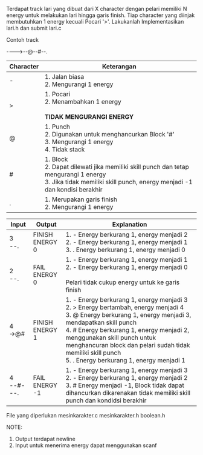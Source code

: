 Terdapat track lari yang dibuat dari X character dengan pelari memiliki N energy untuk melakukan lari hingga garis finish. Tiap character yang diinjak membutuhkan 1 energy kecuali Pocari '>'. Lakukanlah Implementasikan lari.h dan submit lari.c

Contoh track

---->--@--#--.

| Character | Keterangan                                                                                                                                                          |
|-----------|---------------------------------------------------------------------------------------------------------------------------------------------------------------------|
|     -     | 1. Jalan biasa<br>2. Mengurangi 1 energy                                                                                                                            |
|     >     | 1. Pocari<br>2. Menambahkan 1 energy<br><br>**TIDAK MENGURANGI ENERGY**                                                                                             |
|     @     | 1. Punch<br>2. Digunakan untuk menghancurkan Block '#'<br>3. Mengurangi 1 energy<br>4. Tidak stack                                                                  |
|     #     | 1. Block<br>2. Dapat dilewati jika memiliki skill punch dan tetap mengurangi 1 energy<br>3. Jika tidak memiliki skill punch, energy menjadi -1 dan kondisi berakhir |
|     .     | 1. Merupakan garis finish<br>2. Mengurangi 1 energy                                                                                                                 |


| Input        | Output             | Explanation                                                                                                                                                                                                                                                                                                                                        |
|--------------|--------------------|----------------------------------------------------------------------------------------------------------------------------------------------------------------------------------------------------------------------------------------------------------------------------------------------------------------------------------------------------|
| 3<br>--.     | FINISH<br>ENERGY 0 | 1. - Energy berkurang 1, energy menjadi 2<br>2. - Energy berkurang 1, energy menjadi 1<br>3. . Energy berkurang 1, energy menjadi 0                                                                                                                                                                                                                |
| 2<br>--.     | FAIL<br>ENERGY 0   | 1. - Energy berkurang 1, energy menjadi 1<br>2. - Energy berkurang 1, energy menjadi 0<br><br>Pelari tidak cukup energy untuk ke garis finish                                                                                                                                                                                                      |
| 4<br>->@#    | FINISH<br>ENERGY 1 | 1. - Energy berkurang 1, energy menjadi 3<br>2. > Energy bertambah, energy menjadi 4<br>3. @ Energy berkurang 1, energy menjadi 3, mendapatkan skill punch<br>4. # Energy berkurang 1, energy menjadi 2, menggunakan skill punch untuk menghancuran block dan pelari sudah tidak memiliki skill punch<br>5. . Energy berkurang 1, energy menjadi 1 |
| 4<br>--#---. | FAIL<br>ENERGY -1  | 1. - Energy berkurang 1, energy menjadi 3<br>2. - Energy berkurang 1, energy menjadi 2<br>3. # Energy menjadi -1, Block tidak dapat dihancurkan dikarenakan tidak memiliki skill punch dan kondidsi berakhir                                                                                                                                       |

File yang diperlukan mesinkarakter.c mesinkarakter.h boolean.h

NOTE:
1. Output terdapat newline
2. Input untuk menerima energy dapat menggunakan scanf